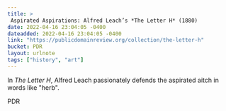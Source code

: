 ```yaml
---
title: > 
 Aspirated Aspirations: Alfred Leach’s *The Letter H* (1880)
date: 2022-04-16 23:04:05 -0400
dateadded: 2022-04-16 23:04:05 -0400
link: "https://publicdomainreview.org/collection/the-letter-h"
bucket: PDR
layout: urlnote
tags: ["history", "art"]
--- 
```

In *The Letter H*, Alfred Leach passionately defends the aspirated aitch in words like "herb". 
 <!-- end excerpt --> 
<div class='bucket'><a class='internal-link' src='_notes/buckets/PDR'>PDR</a></div> 
